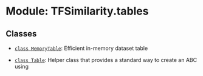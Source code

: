 # Module: TFSimilarity.tables









## Classes

- [`class MemoryTable`](../TFSimilarity/indexer/MemoryTable.md): Efficient in-memory dataset table

- [`class Table`](../TFSimilarity/indexer/Table.md): Helper class that provides a standard way to create an ABC using

